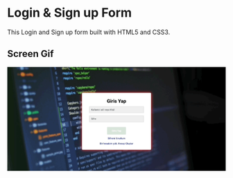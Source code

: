 
<h1>Login & Sign up Form</h1>

This Login and Sign up form built with HTML5 and CSS3.

<h2>Screen Gif</h2>

![](/login%20forms.gif)


